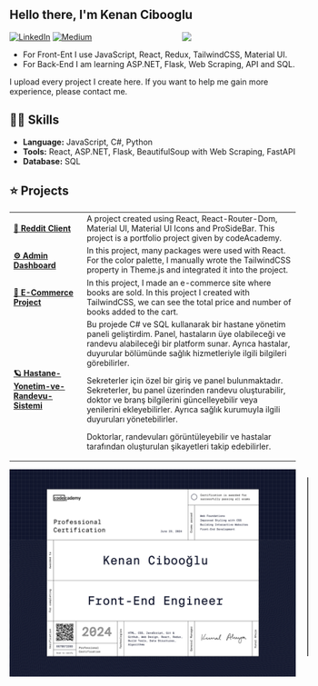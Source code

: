 <h2> Hello there, I'm Kenan Cibooglu</h2>

<img align="right" src="https://media0.giphy.com/media/v1.Y2lkPTc5MGI3NjExcGZpNTV0dmV0NTU1bHphZWhwZGE4NW55YTgyeW40MTJkZ21vMGRqNCZlcD12MV9pbnRlcm5hbF9naWZfYnlfaWQmY3Q9Zw/5xtDarvIoOPycEv4Hza/giphy.gif" width='200'/>

[![LinkedIn](https://img.shields.io/badge/LinkedIn-4682B4?style=for-the-badge&logo=linkedin&logoColor=white)](https://www.linkedin.com/in/cibokenan24/)
[![Medium](https://img.shields.io/badge/Medium-555555?style=for-the-badge&logo=medium&logoColor=white)](https://medium.com/@yolbirsurekbinbir)

- For Front-Ent I use JavaScript, React, Redux, TailwindCSS, Material UI.
- For Back-End I am learning ASP.NET, Flask, Web Scraping, API and SQL.

I upload every project I create here. If you want to help me gain more experience, please contact me.

## 👨‍💻 Skills

- **Language:** JavaScript, C#, Python
- **Tools:** React, ASP.NET, Flask, BeautifulSoup with Web Scraping, FastAPI
- **Database:** SQL

## ⭐️ Projects

<table>
  <tbody>
    <tr>
      <td><a href="https://github.com/kenancibooglu/Reddit-Client-Project"><b>🚀 Reddit Client</b></a></td>
      <td>A project created using React, React-Router-Dom, Material UI, Material UI Icons and ProSideBar. This project is a portfolio project given by codeAcademy.</td>
    </tr>
	  <tr>
      <td><a href="https://github.com/kenancibooglu/Admin-Dashboard-Project"><b>⚙️ Admin Dashboard</b></a></td>
      <td>In this project, many packages were used with React. For the color palette, I manually wrote the TailwindCSS property in Theme.js and integrated it into the project. </td>
    </tr>
    <tr>
      <td><a href="https://github.com/kenancibooglu/E-Commerce-Project"><b>🤖 E-Commerce Project</b></a></td>
      <td>In this project, I made an e-commerce site where books are sold. In this project I created with TailwindCSS, we can see the total price and number of books added to the cart.</td>
    </tr>
    <tr>
      <td><a href="https://github.com/kenancibooglu/Hastane-Yonetim-ve-Randevu-Sistemi"><b> 🪐 Hastane-Yonetim-ve-Randevu-Sistemi </b></a></td>
      <td>Bu projede C# ve SQL kullanarak bir hastane yönetim paneli geliştirdim. Panel, hastaların üye olabileceği ve randevu alabileceği bir platform sunar. Ayrıca hastalar, duyurular bölümünde sağlık hizmetleriyle ilgili bilgileri görebilirler.

Sekreterler için özel bir giriş ve panel bulunmaktadır. Sekreterler, bu panel üzerinden randevu oluşturabilir, doktor ve branş bilgilerini güncelleyebilir veya yenilerini ekleyebilirler. Ayrıca sağlık kurumuyla ilgili duyuruları yönetebilirler.

Doktorlar, randevuları görüntüleyebilir ve hastalar tarafından oluşturulan şikayetleri takip edebilirler.</td>
</tr>

  </tbody>
</table>

<div style="display: flex; align-items: flex-start;">
  <img src="./Front-End Engineer.png" alt="certification" width="600" style="margin-right: 20px;"/>

  <table border="1" cellpadding="10" cellspacing="0" style="border-collapse: collapse;">
    <thead>
      <tr>
        <th>Category</th>
        <th style="width: 100%;">Topics</th>
      </tr>
    </thead>
    <tbody>
      <tr>
        <td>Web Foundations</td>
        <td>HTML, CSS</td>
      </tr>
      <tr>
        <td>Improved Styling with CSS</td>
        <td>Web Design</td>
      </tr>
      <tr>
        <td>Building Interactive Websites</td>
        <td>JavaScript</td>
        <td>Web Design</td>
      </tr>
      <tr>
        <td>Front-End Development</td>
        <td>
          JavaScript Syntax and Async  <td>HTTP Request </td> 
          <td>Web Apps </td>
          <td>React and Redux</td>
          <td>Git and GitHub</td>
        </td>
      </tr>
      <tr>
        <td>Interview Prep</td>
        <td>Data Structures
        <td>Algorithms</td>
        <td>Search and Graph Search</td>
        <td> Algorithms</td>
      </tr>
    </tbody>
  </table>
</div>

